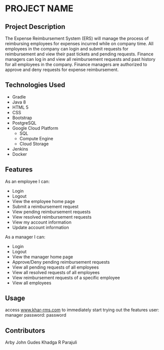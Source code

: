 # PROJECT NAME

## Project Description

The Expense Reimbursement System (ERS) will manage the process of reimbursing employees for expenses incurred while on company time. All employees in the company can login and submit requests for reimbursement and view their past tickets and pending requests. Finance managers can log in and view all reimbursement requests and past history for all employees in the company. Finance managers are authorized to approve and deny requests for expense reimbursement.

## Technologies Used

- Gradle
- Java 8
- HTML 5
- CSS
- Bootstrap
- PostgreSQL
- Google Cloud Platform
    - SQL
    - Compute Engine
    - Cloud Storage
- Jenkins
- Docker

## Features

As an employee I can:

-   Login
-   Logout
-   View the employee home page
-   Submit a reimbursement request
-   View pending reimbursement requests
-   View resolved reimbursement requests
-   View my account information
-   Update account information

As a manager I can:

-   Login
-   Logout
-   View the manager home page
-   Approve/Deny pending reimbursement requests
-   View all pending requests of all employees
-   View all resolved requests of all employees
-   View reimbursement requests of a specific employee
-   View all employees

## Usage

access www.khar-rms.com to immediately start trying out the features
user: manager
password: password

## Contributors

Arby John Gudes
Khadga R Parajuli

